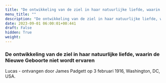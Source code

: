 ```yaml
---
title: "De ontwikkeling van de ziel in haar natuurlijke liefde, waarin de Nieuwe Geboorte niet wordt ervaren"
menu_title: ""
description: "De ontwikkeling van de ziel in haar natuurlijke liefde, waarin de Nieuwe Geboorte niet wordt ervaren"
date: 2023-09-01 06:00:01+00:441
draft: False
hidden: True
weight:
---
```

### De ontwikkeling van de ziel in haar natuurlijke liefde, waarin de Nieuwe Geboorte niet wordt ervaren

Lucas - ontvangen door James Padgett op 3 februari 1916, Washington, DC, USA.
